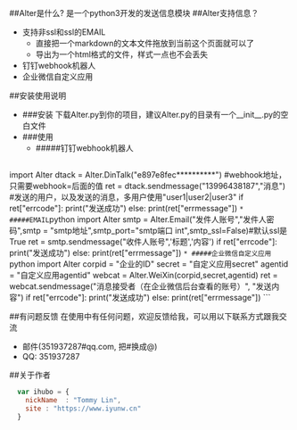 
##Alter是什么?
是一个python3开发的发送信息模块
##Alter支持信息？

* 支持非ssl和ssl的EMAIL
    *  直接把一个markdown的文本文件拖放到当前这个页面就可以了
    *  导出为一个html格式的文件，样式一点也不会丢失
* 钉钉webhook机器人
* 企业微信自定义应用

##安装使用说明
* ###安装
下载Alter.py到你的项目，建议Alter.py的目录有一个__init__.py的空白文件
* ###使用
    * #####钉钉webhook机器人
    ```python
import Alter
dtack = Alter.DinTalk("e897e8fec**********") #webhook地址，只需要webhook=后面的值
ret = dtack.sendmessage("13996438187","消息") #发送的用户，以及发送的消息，多用户使用"user1|user2|user3"
if ret["errcode"]:
    print("发送成功")
else:
    print(ret["errmessage"])
    ```
    * #####EMAIL
    ```python
import Alter
smtp = Alter.Email("发件人账号","发件人密码",smtp = "smtp地址",smtp_port="smtp端口 int",smtp_ssl=False)#默认ssl是True
ret = smtp.sendmessage("收件人账号",'标题','内容')
if ret["errcode"]:
    print("发送成功")
else:
    print(ret["errmessage"])
    ```
    * #####企业微信自定义应用
    ```python
import Alter
corpid = "企业的ID"
secret = "自定义应用secret"
agentid = "自定义应用agentid"
webcat = Alter.WeiXin(corpid,secret,agentid)
ret = webcat.sendmessage("消息接受者（在企业微信后台查看的账号）", "发送内容")
if ret["errcode"]:
    print("发送成功")
else:
    print(ret["errmessage"])
    ```

##有问题反馈
在使用中有任何问题，欢迎反馈给我，可以用以下联系方式跟我交流

* 邮件(351937287#qq.com, 把#换成@)
* QQ: 351937287


##关于作者

```javascript
  var ihubo = {
    nickName  : "Tommy Lin",
    site : "https://www.iyunw.cn"
  }
```